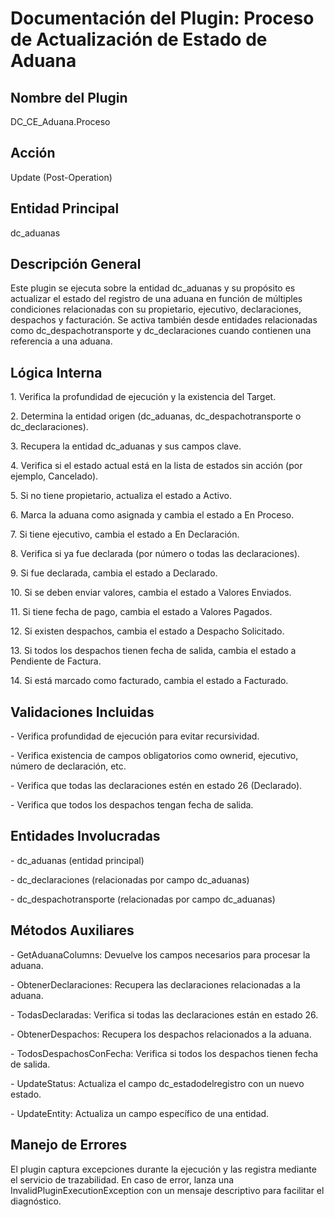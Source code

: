 # Documentación del Plugin: Proceso de Actualización de Estado de Aduana

## Nombre del Plugin

DC_CE_Aduana.Proceso

## Acción

Update (Post-Operation)

## Entidad Principal

dc_aduanas

## Descripción General

Este plugin se ejecuta sobre la entidad dc_aduanas y su propósito es
actualizar el estado del registro de una aduana en función de múltiples
condiciones relacionadas con su propietario, ejecutivo, declaraciones,
despachos y facturación. Se activa también desde entidades relacionadas
como dc_despachotransporte y dc_declaraciones cuando contienen una
referencia a una aduana.

## Lógica Interna

1\. Verifica la profundidad de ejecución y la existencia del Target.

2\. Determina la entidad origen (dc_aduanas, dc_despachotransporte o
dc_declaraciones).

3\. Recupera la entidad dc_aduanas y sus campos clave.

4\. Verifica si el estado actual está en la lista de estados sin acción
(por ejemplo, Cancelado).

5\. Si no tiene propietario, actualiza el estado a Activo.

6\. Marca la aduana como asignada y cambia el estado a En Proceso.

7\. Si tiene ejecutivo, cambia el estado a En Declaración.

8\. Verifica si ya fue declarada (por número o todas las declaraciones).

9\. Si fue declarada, cambia el estado a Declarado.

10\. Si se deben enviar valores, cambia el estado a Valores Enviados.

11\. Si tiene fecha de pago, cambia el estado a Valores Pagados.

12\. Si existen despachos, cambia el estado a Despacho Solicitado.

13\. Si todos los despachos tienen fecha de salida, cambia el estado a
Pendiente de Factura.

14\. Si está marcado como facturado, cambia el estado a Facturado.

## Validaciones Incluidas

\- Verifica profundidad de ejecución para evitar recursividad.

\- Verifica existencia de campos obligatorios como ownerid, ejecutivo,
número de declaración, etc.

\- Verifica que todas las declaraciones estén en estado 26 (Declarado).

\- Verifica que todos los despachos tengan fecha de salida.

## Entidades Involucradas

\- dc_aduanas (entidad principal)

\- dc_declaraciones (relacionadas por campo dc_aduanas)

\- dc_despachotransporte (relacionadas por campo dc_aduanas)

## Métodos Auxiliares

\- GetAduanaColumns: Devuelve los campos necesarios para procesar la
aduana.

\- ObtenerDeclaraciones: Recupera las declaraciones relacionadas a la
aduana.

\- TodasDeclaradas: Verifica si todas las declaraciones están en estado
26.

\- ObtenerDespachos: Recupera los despachos relacionados a la aduana.

\- TodosDespachosConFecha: Verifica si todos los despachos tienen fecha
de salida.

\- UpdateStatus: Actualiza el campo dc_estadodelregistro con un nuevo
estado.

\- UpdateEntity: Actualiza un campo específico de una entidad.

## Manejo de Errores

El plugin captura excepciones durante la ejecución y las registra
mediante el servicio de trazabilidad. En caso de error, lanza una
InvalidPluginExecutionException con un mensaje descriptivo para
facilitar el diagnóstico.
